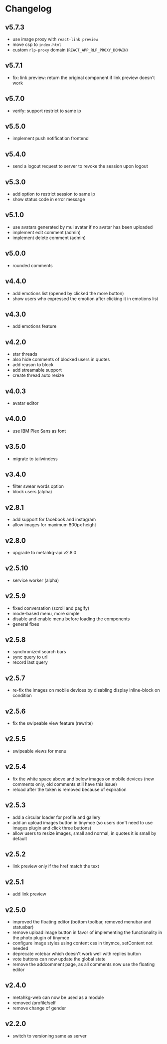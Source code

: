 # Changelog

## v5.7.3

- use image proxy with `react-link preview`
- move csp to `index.html`
- custom `rlp-proxy` domain (`REACT_APP_RLP_PROXY_DOMAIN`)

## v5.7.1

- fix: link preview: return the original component if link preview doesn't work

## v5.7.0

- verify: support restrict to same ip

## v5.5.0

- implement push notification frontend

## v5.4.0

- send a logout request to server to revoke the session upon logout

## v5.3.0

- add option to restrict session to same ip
- show status code in error message

## v5.1.0

- use avatars generated by mui avatar if no avatar has been uploaded
- implement edit comment (admin)
- implement delete comment (admin)

## v5.0.0

- rounded comments

## v4.4.0

- add emotions list (opened by clicked the more button)
- show users who expressed the emotion after clicking it in emotions list

## v4.3.0

- add emotions feature

## v4.2.0

- star threads
- also hide comments of blocked users in quotes
- add reason to block
- add streamable support
- create thread auto resize

## v4.0.3

- avatar editor

## v4.0.0

- use IBM Plex Sans as font

## v3.5.0

- migrate to tailwindcss

## v3.4.0

- filter swear words option
- block users (alpha)

## v2.8.1

- add support for facebook and instagram
- allow images for maximum 800px height

## v2.8.0

- upgrade to metahkg-api v2.8.0

## v2.5.10

- service worker (alpha)

## v2.5.9

- fixed conversation (scroll and pagify)
- mode-based menu, more simple
- disable and enable menu before loading the components
- general fixes

## v2.5.8

- synchronized search bars
- sync query to url
- record last query

## v2.5.7

- re-fix the images on mobile devices by disabling display inline-block on condition

## v2.5.6

- fix the swipeable view feature (rewrite)

## v2.5.5

- swipeable views for menu

## v2.5.4

- fix the white space above and below images on mobile devices (new comments only, old comments still have this issue)
- reload after the token is removed because of expiration

## v2.5.3

- add a circular loader for profile and gallery
- add an upload images button in tinymce (so users don't need to use images plugin and click three buttons)
- allow users to resize images, small and normal, in quotes it is small by default

## v2.5.2

- link preview only if the href match the text

## v2.5.1

- add link preview

## v2.5.0

- improved the floating editor (bottom toolbar, removed menubar and statusbar)
- remove upload image button in favor of implementing the functionality in the photo plugin of tinymce
- configure image styles using content css in tinymce, setContent not needed
- deprecate votebar which doesn't work well with replies button
- vote buttons can now update the global state
- remove the addcomment page, as all comments now use the floating editor

## v2.4.0

- metahkg-web can now be used as a module
- removed /profile/self
- remove change of gender

## v2.2.0

- switch to versioning same as server
